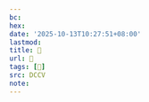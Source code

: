 ```yaml
---
bc:
hex:
date: '2025-10-13T10:27:51+08:00'
lastmod:
title: 􄟮
url: 􄟮
tags: [𤵨]
src: DCCV
note:
---
```


